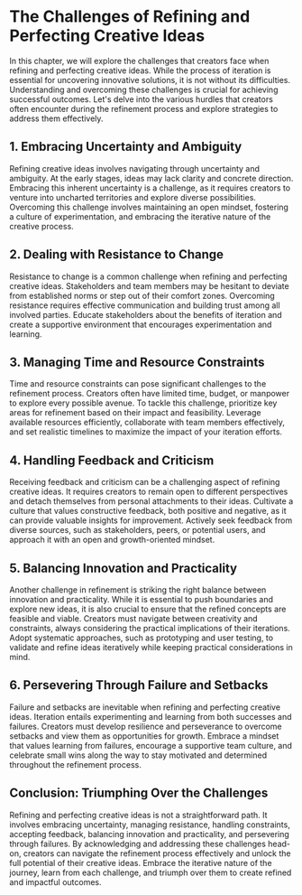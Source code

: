 The Challenges of Refining and Perfecting Creative Ideas
=================================================================

In this chapter, we will explore the challenges that creators face when refining and perfecting creative ideas. While the process of iteration is essential for uncovering innovative solutions, it is not without its difficulties. Understanding and overcoming these challenges is crucial for achieving successful outcomes. Let's delve into the various hurdles that creators often encounter during the refinement process and explore strategies to address them effectively.

1\. **Embracing Uncertainty and Ambiguity**
------------------------------------------

Refining creative ideas involves navigating through uncertainty and ambiguity. At the early stages, ideas may lack clarity and concrete direction. Embracing this inherent uncertainty is a challenge, as it requires creators to venture into uncharted territories and explore diverse possibilities. Overcoming this challenge involves maintaining an open mindset, fostering a culture of experimentation, and embracing the iterative nature of the creative process.

2\. **Dealing with Resistance to Change**
----------------------------------------

Resistance to change is a common challenge when refining and perfecting creative ideas. Stakeholders and team members may be hesitant to deviate from established norms or step out of their comfort zones. Overcoming resistance requires effective communication and building trust among all involved parties. Educate stakeholders about the benefits of iteration and create a supportive environment that encourages experimentation and learning.

3\. **Managing Time and Resource Constraints**
---------------------------------------------

Time and resource constraints can pose significant challenges to the refinement process. Creators often have limited time, budget, or manpower to explore every possible avenue. To tackle this challenge, prioritize key areas for refinement based on their impact and feasibility. Leverage available resources efficiently, collaborate with team members effectively, and set realistic timelines to maximize the impact of your iteration efforts.

4\. **Handling Feedback and Criticism**
--------------------------------------

Receiving feedback and criticism can be a challenging aspect of refining creative ideas. It requires creators to remain open to different perspectives and detach themselves from personal attachments to their ideas. Cultivate a culture that values constructive feedback, both positive and negative, as it can provide valuable insights for improvement. Actively seek feedback from diverse sources, such as stakeholders, peers, or potential users, and approach it with an open and growth-oriented mindset.

5\. **Balancing Innovation and Practicality**
--------------------------------------------

Another challenge in refinement is striking the right balance between innovation and practicality. While it is essential to push boundaries and explore new ideas, it is also crucial to ensure that the refined concepts are feasible and viable. Creators must navigate between creativity and constraints, always considering the practical implications of their iterations. Adopt systematic approaches, such as prototyping and user testing, to validate and refine ideas iteratively while keeping practical considerations in mind.

6\. **Persevering Through Failure and Setbacks**
-----------------------------------------------

Failure and setbacks are inevitable when refining and perfecting creative ideas. Iteration entails experimenting and learning from both successes and failures. Creators must develop resilience and perseverance to overcome setbacks and view them as opportunities for growth. Embrace a mindset that values learning from failures, encourage a supportive team culture, and celebrate small wins along the way to stay motivated and determined throughout the refinement process.

Conclusion: Triumphing Over the Challenges
------------------------------------------

Refining and perfecting creative ideas is not a straightforward path. It involves embracing uncertainty, managing resistance, handling constraints, accepting feedback, balancing innovation and practicality, and persevering through failures. By acknowledging and addressing these challenges head-on, creators can navigate the refinement process effectively and unlock the full potential of their creative ideas. Embrace the iterative nature of the journey, learn from each challenge, and triumph over them to create refined and impactful outcomes.
